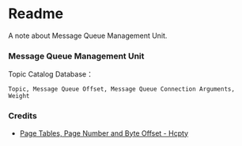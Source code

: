 # Readme
A note about Message Queue Management Unit.

### Message Queue Management Unit

Topic Catalog Database：

```
Topic, Message Queue Offset, Message Queue Connection Arguments, Weight
```

### Credits
- [Page Tables, Page Number and Byte Offset - Hcpty](https://github.com/Hcpty/page-tables-page-number-and-byte-offset)
